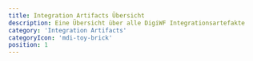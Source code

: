 ```yaml
---
title: Integration Artifacts Übersicht
description: Eine Übersicht über alle DigiWF Integrationsartefakte
category: 'Integration Artifacts'
categoryIcon: 'mdi-toy-brick'
position: 1
---
```

<v-row>
<dwf-integration-artifact name="mail-Integration" description="Artifact to integrate an e-mail server, so you can 
send mails from processes." 
github="https://github.com/it-at-m/digiwf-email-integration" icon="mdi-email-fast"
docs="/resources/modules/emailintegration"></dwf-integration-artifact>
</v-row>